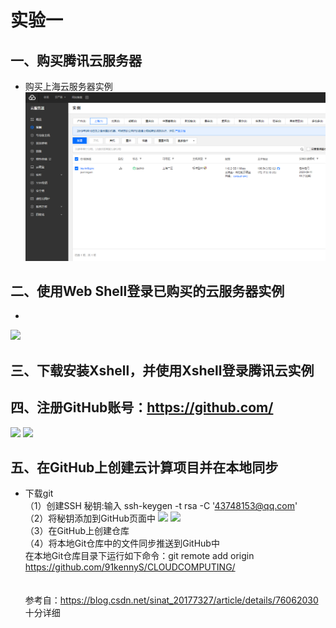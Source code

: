 实验一
====
一、购买腾讯云服务器
---
* 购买上海云服务器实例
![](https://github.com/91kennyS/CLOUDCOMPUTING/blob/master/docs/img/1.jpg)

二、使用Web Shell登录已购买的云服务器实例
---
* 
![](/imag/2.jpg)

三、下载安装Xshell，并使用Xshell登录腾讯云实例
---

四、注册GitHub账号：https://github.com/
---
![](./imag/4.1.jpg)
![](./imag/4.2.jpg)

五、在GitHub上创建云计算项目并在本地同步
---
* 下载git<br>
（1）创建SSH 秘钥:输入 ssh-keygen -t rsa -C '43748153@qq.com'<br>（2）将秘钥添加到GitHub页面中
![](./imag/5.1.jpg)
![](./imag/5.2.jpg)<br>
（3）在GitHub上创建仓库<br>
（4）将本地Git仓库中的文件同步推送到GitHub中<br>
      在本地Git仓库目录下运行如下命令：git remote add origin https://github.com/91kennyS/CLOUDCOMPUTING/<br>
<br><br>参考自：https://blog.csdn.net/sinat_20177327/article/details/76062030  十分详细<br>
